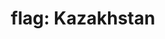 ---
layout: flags
title: "flag: Kazakhstan"
emoji: flag_kazakhstan
permalink: 🇰🇿.html
image: assets/img/3moji/flag_kazakhstan.png
---